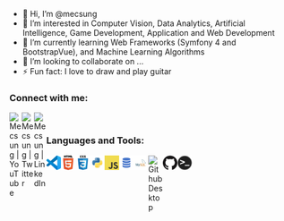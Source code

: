 - 👋 Hi, I’m @mecsung
- 👀 I’m interested in Computer Vision, Data Analytics, Artificial Intelligence, Game Development, Application and Web Development
- 🌱 I’m currently learning Web Frameworks (Symfony 4 and BootstrapVue), and Machine Learning Algorithms
- 💞️ I’m looking to collaborate on ...
- ⚡ Fun fact: I love to draw and play guitar

### Connect with me:

[<img align="left" alt="Mecsung | YouTube" width="22px" src="https://cdn.jsdelivr.net/npm/simple-icons@v3/icons/youtube.svg" />][youtube]
[<img align="left" alt="Mecsung | Twitter" width="22px" src="https://cdn.jsdelivr.net/npm/simple-icons@v3/icons/twitter.svg" />][twitter]
[<img align="left" alt="Mecsung | LinkedIn" width="22px" src="https://cdn.jsdelivr.net/npm/simple-icons@v3/icons/linkedin.svg" />][linkedin]


<br />

<!---
mecsung/mecsung is a ✨ special ✨ repository because its `README.md` (this file) appears on your GitHub profile.
You can click the Preview link to take a look at your changes.
--->

### Languages and Tools:

<img align="left" alt="Visual Studio Code" width="26px" src="https://raw.githubusercontent.com/github/explore/80688e429a7d4ef2fca1e82350fe8e3517d3494d/topics/visual-studio-code/visual-studio-code.png" />
<img align="left" alt="HTML5" width="26px" src="https://raw.githubusercontent.com/github/explore/80688e429a7d4ef2fca1e82350fe8e3517d3494d/topics/html/html.png" />
<img align="left" alt="CSS3" width="26px" src="https://raw.githubusercontent.com/github/explore/80688e429a7d4ef2fca1e82350fe8e3517d3494d/topics/css/css.png" />
<img align="left" alt="CSS3" width="26px" src="https://raw.githubusercontent.com/github/explore/80688e429a7d4ef2fca1e82350fe8e3517d3494d/topics/python/python.png" />
<img align="left" alt="JavaScript" width="26px" src="https://raw.githubusercontent.com/github/explore/80688e429a7d4ef2fca1e82350fe8e3517d3494d/topics/javascript/javascript.png" />
<img align="left" alt="SQL" width="26px" src="https://raw.githubusercontent.com/github/explore/80688e429a7d4ef2fca1e82350fe8e3517d3494d/topics/sql/sql.png" />
<img align="left" alt="MySQL" width="26px" src="https://raw.githubusercontent.com/github/explore/80688e429a7d4ef2fca1e82350fe8e3517d3494d/topics/mysql/mysql.png" />
<img align="left" alt="Github Desktop" width="26px" src="https://external-content.duckduckgo.com/iu/?u=https%3A%2F%2Fblogthinkbig.com%2Fwp-content%2Fuploads%2Fsites%2F4%2F2020%2F06%2FGitHub-Desktop-Logo.jpg%3Ffit%3D1500%252C1000&f=1&nofb=1" />
<img align="left" alt="GitHub" width="26px" src="https://raw.githubusercontent.com/github/explore/78df643247d429f6cc873026c0622819ad797942/topics/github/github.png" />
<img align="left" alt="Terminal" width="26px" src="https://raw.githubusercontent.com/github/explore/80688e429a7d4ef2fca1e82350fe8e3517d3494d/topics/terminal/terminal.png" />

<br />
<br />

[twitter]: https://twitter.com/mecsung
[youtube]: https://youtube.com/channel/UCald393ebDI_uI1edrBDffw
[linkedin]: https://linkedin.com/in/mec-sung-465a66223/
